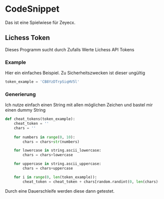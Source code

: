 # CodeSnippet
Das ist eine Spielwiese für Zeyecx.

## Lichess Token 

Dieses Programm sucht durch Zufalls Werte Lichess API Tokens

### Example
Hier ein einfaches Beispiel. Zu Sicherheitszwecken ist dieser ungültig

```python
token_example = 'CB8YzDTrpSiqHV5l'
```


### Generierung
Ich nutze einfach einen String mit allen möglichen Zeichen und bastel mir einen dummy String

```python
def cheat_tokens(token_example):
    cheat_token = ''
    chars = ''
    
    for numbers in range(0, 10):
        chars = chars+str(numbers)

    for lowercase in string.ascii_lowercase:
        chars = chars+lowercase

    for uppercase in string.ascii_uppercase:
        chars = chars+uppercase

    for i in range(0, len(token_example)):
        cheat_token = cheat_token + chars[random.randint(0, len(chars)-1)]

```

Durch eine Dauerschleife werden diese dann getestet. 

